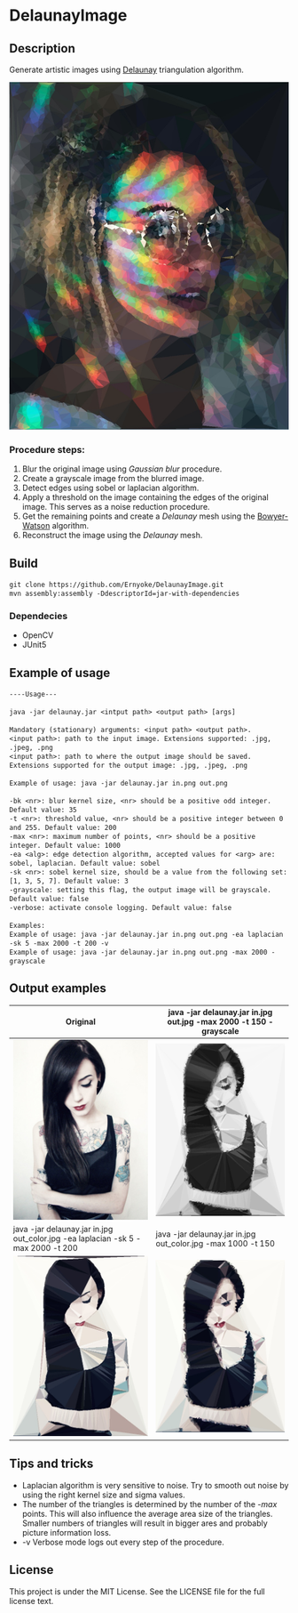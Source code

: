# DelaunayImage

## Description
Generate artistic images using [Delaunay](https://en.wikipedia.org/wiki/Delaunay_triangulation) triangulation algorithm.

![alt text](res/img3_out.jpg "Logo Title Text 1")

### Procedure steps:
1. Blur the original image using *Gaussian blur* procedure.
2. Create a grayscale image from the blurred image.
3. Detect edges  using sobel or laplacian algorithm.
4. Apply a threshold on the image containing the edges of the original image. This serves as a noise reduction procedure.
5. Get the remaining points and create a *Delaunay* mesh using the [Bowyer-Watson](https://en.wikipedia.org/wiki/Bowyer%E2%80%93Watson_algorithm) algorithm.
6. Reconstruct the image using the *Delaunay* mesh.

## Build
```
git clone https://github.com/Ernyoke/DelaunayImage.git
mvn assembly:assembly -DdescriptorId=jar-with-dependencies
```

### Dependecies
* OpenCV
* JUnit5

## Example of usage

```
----Usage---

java -jar delaunay.jar <intput path> <output path> [args]

Mandatory (stationary) arguments: <input path> <output path>.
<input path>: path to the input image. Extensions supported: .jpg, .jpeg, .png
<input path>: path to where the output image should be saved. Extensions supported for the output image: .jpg, .jpeg, .png

Example of usage: java -jar delaunay.jar in.png out.png 

-bk <nr>: blur kernel size, <nr> should be a positive odd integer. Default value: 35 
-t <nr>: threshold value, <nr> should be a positive integer between 0 and 255. Default value: 200
-max <nr>: maximum number of points, <nr> should be a positive integer. Default value: 1000 
-ea <alg>: edge detection algorithm, accepted values for <arg> are: sobel, laplacian. Default value: sobel 
-sk <nr>: sobel kernel size, should be a value from the following set: [1, 3, 5, 7]. Default value: 3 
-grayscale: setting this flag, the output image will be grayscale. Default value: false 
-verbose: activate console logging. Default value: false 

Examples: 
Example of usage: java -jar delaunay.jar in.png out.png -ea laplacian -sk 5 -max 2000 -t 200 -v 
Example of usage: java -jar delaunay.jar in.png out.png -max 2000 -grayscale 
```

## Output examples
| Original | java -jar delaunay.jar in.jpg out.jpg -max 2000 -t 150 -grayscale |
| --- | --- |
| ![alt text](res/img1.jpg "Original")| ![alt text](res/img_out_gray.jpg "gray") |
| java -jar delaunay.jar in.jpg out_color.jpg -ea laplacian -sk 5 -max 2000 -t 200 | java -jar delaunay.jar in.jpg out_color.jpg -max 1000 -t 150 |
| ![alt text](res/img_lap_out_color.jpg "laplacian") | ![alt text](res/img_out_color.jpg "sobel")
## Tips and tricks
* Laplacian algorithm is very sensitive to noise. Try to smooth out noise by using the right kernel size and sigma values.
* The number of the triangles is determined by the number of the *-max* points. This will also influence the average area size of the triangles.
Smaller numbers of triangles will result in bigger ares and probably picture information loss.
* -v Verbose mode logs out every step of the procedure.

## License
This project is under the MIT License. See the LICENSE file for the full license text.

